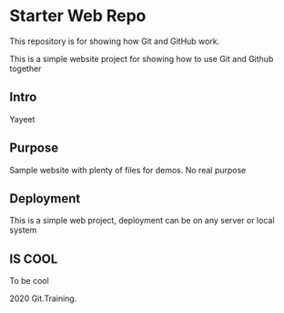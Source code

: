# Starter Web Repo

This repository is for showing how Git and GitHub work.

This is a simple website project for showing how to use Git and Github together

## Intro

Yayeet

## Purpose

Sample website with plenty of files for demos. No real purpose

## Deployment

This is a simple web project, deployment can be on any server or local system

## IS COOL

To be cool

2020 Git.Training.